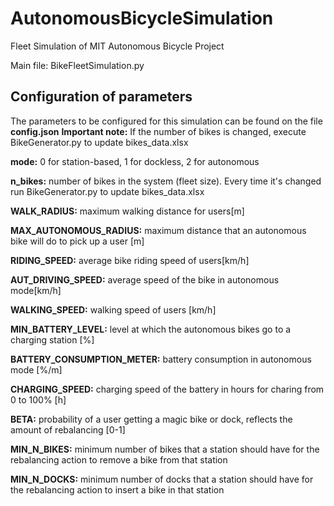 # AutonomousBicycleSimulation
Fleet Simulation of MIT Autonomous Bicycle Project

Main file: BikeFleetSimulation.py


## Configuration of parameters

The parameters to be configured for this simulation can be found on the file **config.json**
**Important note:** If the number of bikes is changed, execute BikeGenerator.py to update bikes_data.xlsx

**mode:** 0 for station-based, 1 for dockless, 2 for autonomous


**n_bikes:** number of bikes in the system (fleet size). Every time it's changed run BikeGenerator.py to update bikes_data.xlsx


**WALK_RADIUS:** maximum walking distance for users[m]

**MAX_AUTONOMOUS_RADIUS:** maximum distance that an autonomous bike will do to pick up a user [m]


**RIDING_SPEED:** average bike riding speed of users[km/h]

**AUT_DRIVING_SPEED:** average speed of the bike in autonomous mode[km/h]

**WALKING_SPEED:** walking speed of users [km/h]


**MIN_BATTERY_LEVEL:** level at which the autonomous bikes go to a charging station [%]

**BATTERY_CONSUMPTION_METER:** battery consumption in autonomous mode [%/m]

**CHARGING_SPEED:** charging speed of the battery in hours for charing from 0 to 100% [h]


**BETA:** probability of a user getting a magic bike or dock, reflects the amount of rebalancing [0-1]

**MIN_N_BIKES:** minimum number of bikes that a station should have for the rebalancing action to remove a bike from that station

**MIN_N_DOCKS:** minimum number of docks that a station should have for the rebalancing action to insert a bike in that station

